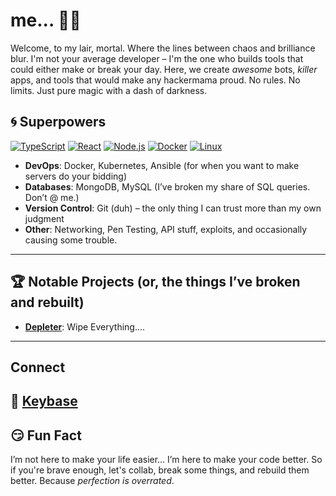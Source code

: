 # me... 🐱‍💻

Welcome, to my lair, mortal. Where the lines between chaos and brilliance blur. I'm not your average developer – I'm the one who builds tools that could either make or break your day. Here, we create *awesome* bots, *killer* apps, and tools that would make any hackermama proud. No rules. No limits. Just pure magic with a dash of darkness.

## 🌀 Superpowers 

[![TypeScript](https://img.shields.io/badge/TypeScript-%20f7df1e?style=flat&logo=typescript&logoColor=black)](https://github.com/hackedapostle)
[![React](https://img.shields.io/badge/React-%20#61dafb?style=flat&logo=react&logoColor=black)](https://github.com/hackedapostle)
[![Node.js](https://img.shields.io/badge/Node.js-%20#339933?style=flat&logo=node.js&logoColor=white)](https://github.com/hackedapostle)
[![Docker](https://img.shields.io/badge/Docker-%20#2496ed?style=flat&logo=docker&logoColor=white)](https://github.com/hackedapostle)
[![Linux](https://img.shields.io/badge/Linux-%20#2496ed?style=flat&logo=linux&logoColor=white)](https://github.com/hackedapostle)

- **DevOps**: Docker, Kubernetes, Ansible (for when you want to make servers do your bidding)
- **Databases**: MongoDB, MySQL (I’ve broken my share of SQL queries. Don’t @ me.)
- **Version Control**: Git (duh) – the only thing I can trust more than my own judgment
- **Other**: Networking, Pen Testing, API stuff, exploits, and occasionally causing some trouble.

---

## 🏆 Notable Projects (or, the things I’ve broken and rebuilt)

- **[Depleter](https://github.com/hackedapostle/depleter)**: Wipe Everything....

---
## Connect 
🔑
[Keybase](https://keybase.io/hackedapostle)
---

## 😏 Fun Fact

I’m not here to make your life easier… I’m here to make your code better. So if you're brave enough, let's collab, break some things, and rebuild them better. Because *perfection is overrated*.
